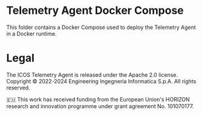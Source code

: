 # Telemetry Agent Docker Compose

This folder contains a Docker Compose used to deploy the Telemetry Agent in a Docker runtime.


# Legal
The ICOS Telemetry Agent is released under the Apache 2.0 license.
Copyright © 2022-2024 Engineering Ingegneria Informatica S.p.A. All rights reserved.

🇪🇺 This work has received funding from the European Union's HORIZON research and innovation programme under grant agreement No. 101070177.
